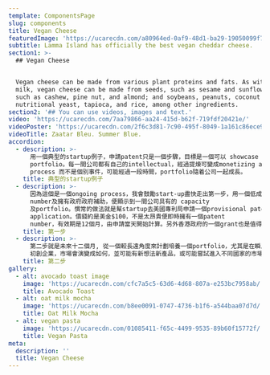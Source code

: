 ```yaml
---
template: ComponentsPage
slug: components
title: Vegan Cheese
featuredImage: 'https://ucarecdn.com/a80964ed-0af9-48d1-ba29-19050099f7db/'
subtitle: Lamma Island has officially the best vegan cheddar cheese.
section1: >-
  ## Vegan Cheese


  Vegan cheese can be made from various plant proteins and fats. As with plant
  milk, vegan cheese can be made from seeds, such as sesame and sunflower; nuts,
  such as cashew, pine nut, and almond; and soybeans, peanuts, coconut oil,
  nutritional yeast, tapioca, and rice, among other ingredients.
section2: '## You can use videos, images and text.'
video: 'https://ucarecdn.com/7aa79866-aa24-415d-b62f-719fdf20421e/'
videoPoster: 'https://ucarecdn.com/2f6c3d81-7c90-495f-8049-1a161c86ece9/'
videoTitle: Zaatar Bleu. Summer Blue.
accordion:
  - description: >-
      用一個典型的startup例子，申請patent只是一個步驟，目標是一個可以 showcase 公司 valuation 的
      portfolio。每一間公司都有自己的intellectual，經過提煉可變成monetizing assets。這是個ongoing
      process 而不是個別事件，可能經過一段時間，portfolio隨着公司一起成長。
    title: 典型的startup例子
  - description: >-
      因為這個是一個ongoing process，我會鼓勵start-up盡快走出第一步，用一個低成本和經濟有效 的方式盡快擁有一個patent
      number及擁有政府政府補助，便顯示到一間公司具有的 capacity
      及portfolio。慣常的做法就是幫startup去美國專利局申請一個provisional patent
      application。價錢約是美金$100，不是太昂貴便即時擁有一個patent
      number，有效期是12個月，由申請當天開始計算。另外香港政府的一個grant也是值得去申請。以前申請人需要付港幣三千元的申請費現在已豁免。這個我會鼓勵start-up盡快申請因為申請要大約一年的時間。
    title: 第一步
  - description: >-
      第二步就是未來十二個月, 從一個較長遠角度來計劃培養一個portfolio，尤其是在瞬息萬變的
      初創企業，市場會演變成如何，並可能有新想法新產品，或可能嘗試進入不同國家的市場，也許發現需要一個或多個patents。
    title: 第二步
gallery:
  - alt: avocado toast image
    image: 'https://ucarecdn.com/cfc7a5c5-63d6-4d68-807a-e253bc7958ab/'
    title: Avocado Toast
  - alt: oat milk mocha
    image: 'https://ucarecdn.com/b8ee0091-0747-4736-b1f6-a544baa07d7d/'
    title: Oat Milk Mocha
  - alt: vegan pasta
    image: 'https://ucarecdn.com/01085411-f65c-4499-9535-89b60f15772f/'
    title: Vegan Pasta
meta:
  description: ''
  title: Vegan Cheese
---
```


